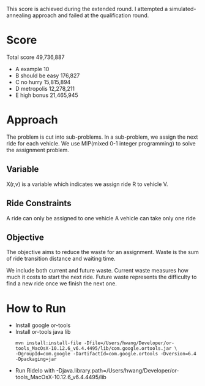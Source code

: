 This score is achieved during the extended round. I attempted a simulated-annealing approach and failed at the qualification round.

# Score

Total score 49,736,887
- A example 10
- B should be easy 176,827
- C no hurry 15,815,894
- D metropolis 12,278,211
- E high bonus 21,465,945

# Approach

The problem is cut into sub-problems. In a sub-problem, we assign the next ride for each vehicle. We use MIP(mixed 0-1 integer programming) to solve the assignment problem.

## Variable
X(r,v) is a variable which indicates we assign ride R to vehicle V.

## Ride Constraints
A ride can only be assigned to one vehicle
A vehicle can take only one ride

## Objective
The objective aims to reduce the waste for an assignment. Waste is the sum of ride transition distance and waiting time.

We include both current and future waste. Current waste measures how much it costs to start the next ride. Future waste represents
the difficulty to find a new ride once we finish the next one.

# How to Run

- Install google or-tools
- Install or-tools java lib
  ```
  mvn install:install-file -Dfile=/Users/hwang/Developer/or-tools_MacOsX-10.12.6_v6.4.4495/lib/com.google.ortools.jar \
  -DgroupId=com.google -DartifactId=com.google.ortools -Dversion=6.4 -Dpackaging=jar
  ```
- Run RideIo with -Djava.library.path=/Users/hwang/Developer/or-tools_MacOsX-10.12.6_v6.4.4495/lib
